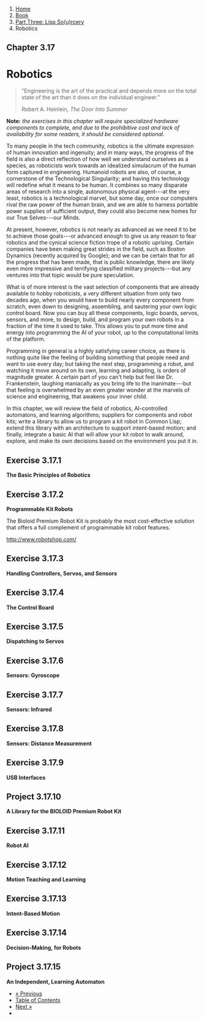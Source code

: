 <ol class="breadcrumb">
  <li><a href="/">Home</a></li>
  <li><a href="/book/">Book</a></li>
  <li><a href="/book/3-0-0-overview/">Part Three: Lisp So(u)rcery</a></li>
  <li class="active">Robotics</li>
</ol>

## Chapter 3.17

# Robotics

> "Engineering is the art of the practical and depends more on the total state of the art than it does on the individual engineer."
> <footer>Robert A. Heinlein, <em>The Door Into Summer</em></footer>

**Note:** *the exercises in this chapter will require specialized hardware components to complete, and due to the prohibitive cost and lack of availability for some readers, it should be considered optional*.

To many people in the tech community, robotics is the ultimate expression of human innovation and ingenuity; and in many ways, the progress of the field is also a direct reflection of how well we understand ourselves as a species, as roboticists work towards an idealized simulacrum of the human form captured in engineering.  Humanoid robots are also, of course, a cornerstone of the Technological Singularity; and having this technology will redefine what it means to be human.  It combines so many disparate areas of research into a single, autonomous physical agent---at the very least, robotics is a technological marvel, but some day, once our computers rival the raw power of the human brain, and we are able to harness portable power supplies of sufficient output, they could also become new homes for our True Selves---our Minds.

At present, however, robotics is not nearly as advanced as we need it to be to achieve those goals---or advanced enough to give us any reason to fear robotics and the cynical science fiction trope of a robotic uprising.  Certain companies have been making great strides in the field, such as Boston Dynamics (recently acquired by Google); and we can be certain that for all the progress that has been made, that is public knowledge, there are likely even more impressive and terrifying classified military projects---but any ventures into that topic would be pure speculation.

What is of more interest is the vast selection of components that are already available to hobby roboticists, a very different situation from only two decades ago, when you would have to build nearly every component from scratch, even down to designing, assembling, and sautering your own logic control board.  Now you can buy all these components, logic boards, servos, sensors, and more, to design, build, and program your own robots in a fraction of the time it used to take.  This allows you to put more time and energy into programming the AI of your robot, up to the computational limits of the platform.

Programming in general is a highly satisfying career choice, as there is nothing quite like the feeling of building something that people need and want to use every day; but taking the next step, programming a robot, and watching it move around on its own, learning and adapting, is orders of magnitude greater.  A certain part of you can't help but feel like Dr. Frankenstein, laughing maniacally as you bring life to the inanimate---but that feeling is overwhelmed by an even greater wonder at the marvels of science and engineering, that awakens your inner child.

In this chapter, we will review the field of robotics, AI-controlled automatons, and learning algorithms; suppliers for components and robot kits; write a library to allow us to program a kit robot in Common Lisp; extend this library with an architecture to support intent-based motion; and finally, integrate a basic AI that will allow your kit robot to walk around, explore, and make its own decisions based on the environment you put it in.

## Exercise 3.17.1

**The Basic Principles of Robotics**

## Exercise 3.17.2

**Programmable Kit Robots**

The Bioloid Premium Robot Kit is probably the most cost-effective solution that offers a full complement of programmable kit robot features.

http://www.robotshop.com/

## Exercise 3.17.3

**Handling Controllers, Servos, and Sensors**

## Exercise 3.17.4

**The Control Board**

## Exercise 3.17.5

**Dispatching to Servos**

## Exercise 3.17.6

**Sensors: Gyroscope**

## Exercise 3.17.7

**Sensors: Infrared**

## Exercise 3.17.8

**Sensors: Distance Measurement**

## Exercise 3.17.9

**USB Interfaces**

## Project 3.17.10

**A Library for the BIOLOID Premium Robot Kit**

## Exercise 3.17.11

**Robot AI**

## Exercise 3.17.12

**Motion Teaching and Learning**

## Exercise 3.17.13

**Intent-Based Motion**

## Exercise 3.17.14

**Decision-Making, for Robots**

## Project 3.17.15

**An Independent, Learning Automaton**

<ul class="pager">
  <li class="previous"><a href="/book/3-16-0-ai/">&laquo; Previous</a></li>
  <li><a href="/book/">Table of Contents</a></li>
  <li class="next"><a href="/book/3-18-0-space-tech/">Next &raquo;</a><li>
</ul>
